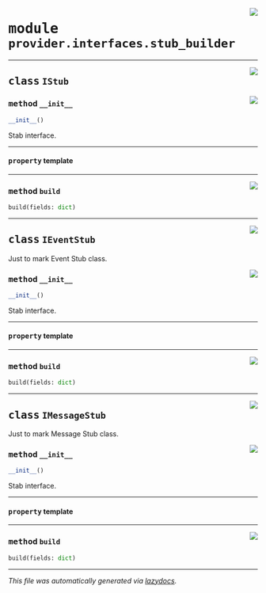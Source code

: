 <!-- markdownlint-disable -->

<a href="../../th2_data_services/provider/interfaces/stub_builder.py#L0"><img align="right" style="float:right;" src="https://img.shields.io/badge/-source-cccccc?style=flat-square"></a>

# <kbd>module</kbd> `provider.interfaces.stub_builder`






---

<a href="../../th2_data_services/provider/interfaces/stub_builder.py#L19"><img align="right" style="float:right;" src="https://img.shields.io/badge/-source-cccccc?style=flat-square"></a>

## <kbd>class</kbd> `IStub`




<a href="../../th2_data_services/provider/interfaces/stub_builder.py#L25"><img align="right" style="float:right;" src="https://img.shields.io/badge/-source-cccccc?style=flat-square"></a>

### <kbd>method</kbd> `__init__`

```python
__init__()
```

Stab interface. 


---

#### <kbd>property</kbd> template







---

<a href="../../th2_data_services/provider/interfaces/stub_builder.py#L49"><img align="right" style="float:right;" src="https://img.shields.io/badge/-source-cccccc?style=flat-square"></a>

### <kbd>method</kbd> `build`

```python
build(fields: dict)
```






---

<a href="../../th2_data_services/provider/interfaces/stub_builder.py#L59"><img align="right" style="float:right;" src="https://img.shields.io/badge/-source-cccccc?style=flat-square"></a>

## <kbd>class</kbd> `IEventStub`
Just to mark Event Stub class. 

<a href="../../th2_data_services/provider/interfaces/stub_builder.py#L25"><img align="right" style="float:right;" src="https://img.shields.io/badge/-source-cccccc?style=flat-square"></a>

### <kbd>method</kbd> `__init__`

```python
__init__()
```

Stab interface. 


---

#### <kbd>property</kbd> template







---

<a href="../../th2_data_services/provider/interfaces/stub_builder.py#L49"><img align="right" style="float:right;" src="https://img.shields.io/badge/-source-cccccc?style=flat-square"></a>

### <kbd>method</kbd> `build`

```python
build(fields: dict)
```






---

<a href="../../th2_data_services/provider/interfaces/stub_builder.py#L66"><img align="right" style="float:right;" src="https://img.shields.io/badge/-source-cccccc?style=flat-square"></a>

## <kbd>class</kbd> `IMessageStub`
Just to mark Message Stub class. 

<a href="../../th2_data_services/provider/interfaces/stub_builder.py#L25"><img align="right" style="float:right;" src="https://img.shields.io/badge/-source-cccccc?style=flat-square"></a>

### <kbd>method</kbd> `__init__`

```python
__init__()
```

Stab interface. 


---

#### <kbd>property</kbd> template







---

<a href="../../th2_data_services/provider/interfaces/stub_builder.py#L49"><img align="right" style="float:right;" src="https://img.shields.io/badge/-source-cccccc?style=flat-square"></a>

### <kbd>method</kbd> `build`

```python
build(fields: dict)
```








---

_This file was automatically generated via [lazydocs](https://github.com/ml-tooling/lazydocs)._
